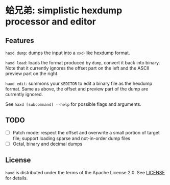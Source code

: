 # 蛤兄弟: simplistic hexdump processor and editor

## Features

`haxd dump`: dumps the input into a `xxd`-like hexdump
format.

`haxd load`: loads the format produced by `dump`, convert
it back into binary. Note that it currently ignores the
offset part on the left and the ASCII preview part on
the right.

`haxd edit`: summons your `$EDITOR` to edit a binary file
as the hexdump format. Same as above, the offset and
preview part of the dump are currently ignored.

See `haxd [subcommand] --help` for possible flags and
arguments.

## TODO

- [ ] Patch mode: respect the offset and overwrite a
  small portion of target file; support loading sparse
  and not-in-order dump files
- [ ] Octal, binary and decimal dumps

## License

`haxd` is distributed under the terms of the Apache
License 2.0. See [LICENSE](LICENSE) for details.

